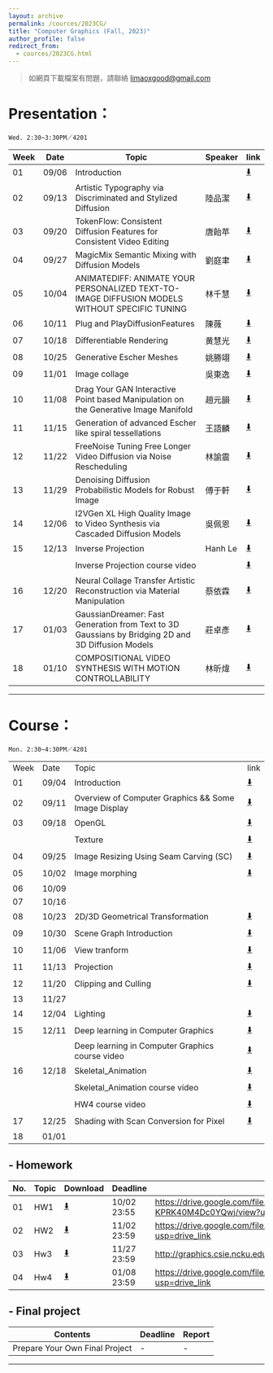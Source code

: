 ```yaml
---
layout: archive
permalink: /cources/2023CG/
title: "Computer Graphics (Fall, 2023)"
author_profile: false
redirect_from: 
  - cources/2023CG.html
---
```


> 如網頁下載檔案有問題，請聯絡 limaoxgood@gmail.com

# Presentation：
`Wed. 2:30~3:30PM／4201`

| Week | Date  | Topic        | Speaker                                      | link                                                                |
|------|-------|--------------|----------------------------------------------|---------------------------------------------------------------------|
| 01   | 09/06 | Introduction |                                              | [⬇️](https://docs.google.com/presentation/d/1ldFB6B4b3CwhvpctNhpoUgcaYSrCq_DM/edit?usp=drive_link&ouid=113797969699172566331&rtpof=true&sd=true) |
| 02   | 09/13 | Artistic Typography via Discriminated and Stylized Diffusion | 陸品潔                                       | [⬇️](https://drive.google.com/file/d/1eTsBZW1HzJ1XTBdO4rW5cHr3dK7HwLia/view?usp=drive_link) |
| 03   | 09/20 | TokenFlow: Consistent Diffusion Features for Consistent Video Editing | 唐飴苹                                         | [⬇️](https://docs.google.com/presentation/d/1JjvXDowWyOylCo27vlanjgdz-xujiZDl/edit?usp=drive_link&ouid=113797969699172566331&rtpof=true&sd=true) |
| 04   | 09/27 | MagicMix Semantic Mixing with Diffusion Models | 劉庭聿                                       | [⬇️](https://drive.google.com/file/d/1--Fx49APJLMZbVEVEhmbNIkcMEXa3yqx/view?usp=drive_link) |
| 05   | 10/04 | ANIMATEDIFF: ANIMATE YOUR PERSONALIZED TEXT-TO-IMAGE DIFFUSION MODELS WITHOUT SPECIFIC TUNING | 林千慧                                       | [⬇️](https://docs.google.com/presentation/d/1q_QF2UrRJ-6x5xDZ2Nm8LWk8kj_3qRwQ/edit?usp=drive_link&ouid=113797969699172566331&rtpof=true&sd=true) |
| 06   | 10/11 | Plug and PlayDiffusionFeatures |  	陳薇                                       | [⬇️](https://docs.google.com/presentation/d/1QMSqjYwy3OPDujSjUgZgvZtnlOGAlTOv/edit?usp=drive_link&ouid=113797969699172566331&rtpof=true&sd=true) |
| 07   | 10/18 | Differentiable Rendering | 黄慧光                                       | [⬇️](https://docs.google.com/presentation/d/1IH1-AyW7MnDfj8hNDiTeQFFWYkKOryu6/edit?usp=drive_link&ouid=113797969699172566331&rtpof=true&sd=true) |
| 08   | 10/25 | Generative Escher Meshes |  	姚勝翊                                       | [⬇️](https://drive.google.com/file/d/1_NCfOoQNXQbiXnRKDxLRMF1Kd_Rr6_jx/view?usp=drive_link) |
| 09   | 11/01 | Image collage |  	吳東逸                                       | [⬇️](https://docs.google.com/presentation/d/15PlS2auTMuQpf0OULjq1cj_AlywxsTqy/edit?usp=drive_link&ouid=113797969699172566331&rtpof=true&sd=true) |
| 10   | 11/08 | Drag Your GAN Interactive Point based Manipulation on the Generative Image Manifold | 趙元韻                                       | [⬇️](https://drive.google.com/file/d/1yP3hjMAAsdubbI5DjuhJ2xSDoQAp1Kq_/view?usp=drive_link) |
| 11   | 11/15 | Generation of advanced Escher like spiral tessellations |  	王語麟                                       | [⬇️](https://docs.google.com/presentation/d/1RJCDHc1jB19xSQLlUjHmzGe3af8wcVW0/edit?usp=drive_link&ouid=113797969699172566331&rtpof=true&sd=true) |
| 12   | 11/22 | FreeNoise Tuning Free Longer Video Diffusion via Noise Rescheduling | 林諭震                                         | [⬇️](https://docs.google.com/presentation/d/1rRqrrM6ePomzK7lSrCiltqADXr8PNJET/edit?usp=drive_link&ouid=113797969699172566331&rtpof=true&sd=true) |
| 13   | 11/29 | Denoising Diffusion Probabilistic Models for Robust Image |  	傅于軒 | [⬇️](https://drive.google.com/file/d/1xDhMRLdb482Dq5W1EEzg5dGjiiWKwrv8/view?usp=drive_link) |
| 14   | 12/06 | I2VGen XL High Quality Image to Video Synthesis via Cascaded Diffusion Models | 吳佩恩                                       | [⬇️](https://docs.google.com/presentation/d/1PEy3L5ljM6tcwxZ2QOvHCX-trtf5W0jK/edit?usp=drive_link&ouid=113797969699172566331&rtpof=true&sd=true) |
| 15   | 12/13 | Inverse Projection | Hanh Le                          | [⬇️](https://drive.google.com/file/d/1WoN8MnwcAPQLKIR1LAkaAsh4tKLGbK6n/view?usp=drive_link) |
|      |       | Inverse Projection course video |                                  | [⬇️](https://drive.google.com/file/d/181DY-oCeqmThkFFwmowtl684RXMR8XJC/view?usp=drive_link) |
| 16   | 12/20 | Neural Collage Transfer Artistic Reconstruction via Material Manipulation | 蔡依霖                                       | [⬇️](https://drive.google.com/file/d/1-CFBmhE2DwCGX2wjLsO9kLu2Ru6PTORZ/view?usp=drive_link) |
| 17   | 01/03 | GaussianDreamer: Fast Generation from Text to 3D Gaussians by Bridging 2D and 3D Diffusion Models | 莊卓彥                                       | [⬇️](https://docs.google.com/presentation/d/1v28i1E2CsWz1KY-n9Tb-A9ydJ2_puF2l/edit?usp=drive_link&ouid=113797969699172566331&rtpof=true&sd=true) |
| 18   | 01/10 | COMPOSITIONAL VIDEO SYNTHESIS WITH MOTION CONTROLLABILITY | 林昕煒                                       | [⬇️](https://docs.google.com/presentation/d/1CZ5keALQ1jgUO_cbO8jlImi2dvCwJp-2/edit?usp=drive_link&ouid=113797969699172566331&rtpof=true&sd=true) |


---

# Course：
`Mon. 2:30~4:30PM／4201`

|      |       |                                                     |                                                                               |
|------|-------|-----------------------------------------------------|-------------------------------------------------------------------------------|
| Week | Date  | Topic | link                                                                          |
| 01   | 09/04 | Introduction                                        | [⬇️](https://docs.google.com/presentation/d/1C8YSugdfBcRJq8Xq-OL5c6MioI_L6_QV/edit?usp=drive_link&ouid=113797969699172566331&rtpof=true&sd=true) |
| 02   | 09/11 | Overview of Computer Graphics && Some Image Display | [⬇️](https://docs.google.com/presentation/d/107RoUhf2gfu2Z6skAWQXD3QaZSMJEEVZ/edit?usp=drive_link&ouid=113797969699172566331&rtpof=true&sd=true) |
| 03   | 09/18 | OpenGL | [⬇️](https://docs.google.com/presentation/d/1ldFB6B4b3CwhvpctNhpoUgcaYSrCq_DM/edit?usp=drive_link&ouid=113797969699172566331&rtpof=true&sd=true) |
|  |  | Texture | [⬇️](https://docs.google.com/presentation/d/19QKv6MEepmO2ca7EX7xBHZKSxRVFRr5K/edit?usp=drive_link&ouid=113797969699172566331&rtpof=true&sd=true) |
| 04   | 09/25 | Image Resizing Using Seam Carving (SC) | [⬇️](https://docs.google.com/presentation/d/1uKH2Uh3y1en8WqDN1J67A9n4r5L0gsmD/edit?usp=drive_link&ouid=113797969699172566331&rtpof=true&sd=true) |
| 05   | 10/02 | Image morphing | [⬇️](https://docs.google.com/presentation/d/1IOy5tl3zxpyXDoocv9lv1vVR7n7l7Uc5/edit?usp=drive_link&ouid=113797969699172566331&rtpof=true&sd=true) |
| 06   | 10/09 |  |                                                                               |
| 07   | 10/16 |  |  |
| 08   | 10/23 | 2D/3D Geometrical Transformation | [⬇️](https://docs.google.com/presentation/d/1L2WXleVY3VGo5ekLxcoG1hTsu4JjrrqF/edit?usp=drive_link&ouid=113797969699172566331&rtpof=true&sd=true) |
| 09   | 10/30 | Scene Graph Introduction | [⬇️](https://docs.google.com/presentation/d/1fegvhA-xQ8SDd7Dr0edxXZ7n5zvNsc4n/edit?usp=drive_link&ouid=113797969699172566331&rtpof=true&sd=true) |
| 10   | 11/06 | View tranform | [⬇️](https://docs.google.com/presentation/d/1FdN8tNno3fj_VpUKFBXfdQdT6a1OYOyG/edit?usp=drive_link&ouid=113797969699172566331&rtpof=true&sd=true) |
| 11   | 11/13 | Projection | [⬇️](https://docs.google.com/presentation/d/1ekPRQWkqOz9faegq78U4NIr0-0PPe6hg/edit?usp=drive_link&ouid=113797969699172566331&rtpof=true&sd=true) |
| 12   | 11/20 | Clipping and Culling | [⬇️](https://docs.google.com/presentation/d/1Iar51L7dbF3IOwmoF07WTuEAycr3tz3z/edit?usp=drive_link&ouid=113797969699172566331&rtpof=true&sd=true) |
| 13   | 11/27 |  |                                                                               |
| 14   | 12/04 | Lighting | [⬇️](https://docs.google.com/presentation/d/1yFpYCILTZl4jdtnaMQphnq84KuSIDuTv/edit?usp=drive_link&ouid=113797969699172566331&rtpof=true&sd=true) |
| 15   | 12/11 | Deep learning in Computer Graphics | [⬇️](https://drive.google.com/file/d/1N3FIcvYV76K31XUFWHvRSI9STjuy15dh/view?usp=drive_link) |
|      |       | Deep learning in Computer Graphics course video | [⬇️](https://drive.google.com/file/d/1A5gIWg1WDFKD3vqjEHDsqvn4eePoLI23/view?usp=drive_link) |
| 16   | 12/18 | Skeletal_Animation | [⬇️](https://drive.google.com/file/d/1IN1J4-L2zsQd4D0BMvRm0QyVbYcAg_xi/view?usp=drive_link) |
|      |       | Skeletal_Animation course video | [⬇️](https://drive.google.com/file/d/18DwmqKhrJsL6vZ_7iP9rRdINneWFv6pj/view?usp=drive_link) |
|      |       | HW4 course video | [⬇️](https://drive.google.com/file/d/1IldcR--gnnpIHSTEQp_zmMMOe5HFtYE2/view?usp=drive_link) |
| 17   | 12/25 | Shading with Scan Conversion for Pixel | [⬇️](https://docs.google.com/presentation/d/1eCDYooqEupLMFFRmoCE6UZT3j_ETbX3J/edit?usp=drive_link&ouid=113797969699172566331&rtpof=true&sd=true) |
| 18   | 01/01 |  |                                                                               |

## - Homework

| No. | Topic | Download | Deadline    | link |
|-----|-------|----------|-------------|------|
| 01  | HW1   | [⬇️](https://drive.google.com/file/d/1MNI866ofpOYZZ0rW-KPRK40M4Dc0YQwj/view?usp=drive_link) | 10/02 23:55 | https://drive.google.com/file/d/1MNI866ofpOYZZ0rW-KPRK40M4Dc0YQwj/view?usp=drive_link |
| 02  | HW2   | [⬇️](https://drive.google.com/file/d/1BQcqVB10t_cCtsCwaAB6E8FnDRDEXQBB/view?usp=drive_link) | 11/02 23:59 | https://drive.google.com/file/d/1BQcqVB10t_cCtsCwaAB6E8FnDRDEXQBB/view?usp=drive_link |
| 03  | Hw3   | [⬇️]() | 11/27 23:59 | http://graphics.csie.ncku.edu.tw/2024%20CG/Hw3.pptx |
| 04  | Hw4   | [⬇️](https://drive.google.com/file/d/1CffVRLqYkDvfAjV_PGMlvPj0Lq_wzBnl/view?usp=drive_link) | 01/08 23:59 | https://drive.google.com/file/d/1CffVRLqYkDvfAjV_PGMlvPj0Lq_wzBnl/view?usp=drive_link |

## - Final project

| Contents                       | Deadline | Report |
|--------------------------------|----------|--------|
| Prepare Your Own Final Project | -        | -      |

---
